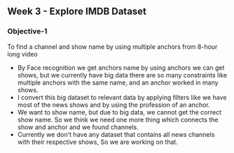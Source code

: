 ## Week 3 - Explore IMDB Dataset

### Objective-1
To find a channel and show name by using multiple anchors from 8-hour long video

* By Face recognition we get anchors name by using anchors we can get shows, but we currently have big data there are so many constraints like multiple anchors with the same name, and an anchor worked in many shows.
* I convert this big dataset to relevant data by applying filters like we have most of the news shows and by using the profession of an anchor.
* We want to show name, but due to big data, we cannot get the correct show name. So we think we need one more thing which connects the show and anchor and we found channels.
* Currently we don't have any dataset that contains all news channels with their respective shows, So we are working on that.
